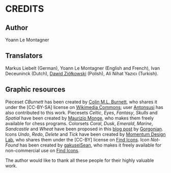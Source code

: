 CREDITS
=======


Author
------

Yoann Le Montagner



Translators
-----------

Markus Liebelt (German), Yoann Le Montagner (English and French), Ivan Deceuninck (Dutch),
[Dawid Ziółkowski](http://dawidziolkowski.com/) (Polish), Ali Nihat Yazıcı (Turkish).



Graphic resources
-----------------

Pieceset *CBurnett* has been created by [Colin M.L. Burnett](https://en.wikipedia.org/wiki/User:Cburnett),
who shares it under the [CC-BY-SA] license on [Wikimedia Commons](https://commons.wikimedia.org/wiki/Category:SVG_chess_pieces);
user [Antonsusi](https://commons.wikimedia.org/wiki/User:Antonsusi) has also contributed to this work.
Piecesets *Celtic*, *Eyes*, *Fantasy*, *Skulls* and *Spatial* have been created by
[Maurizio Monge](http://poisson.phc.unipi.it/~monge/), who makes them freely available for chess programs.
Colorsets *Coral*, *Dusk*, *Emerald*, *Marine*, *Sandcastle* and *Wheat* have been proposed
in this [blog post](http://omgchess.blogspot.fr/2015/09/chess-board-color-schemes.html)
by [Gorgonian](http://omgchess.blogspot.fr/).
Icons *Undo*, *Redo*, *Delete* and *Tick* have been created by [Momentum Design Lab](http://momentumdesignlab.com/),
who shares them under the [CC-BY] license on [Find Icons](http://findicons.com/pack/2226/matte_basic).
Icon *Not-Found* has been created by [gakuseiSean](http://gakuseisean.deviantart.com/),
who makes it freely available for non-commercial use on [Find Icons](http://findicons.com/icon/89623/error).

The author would like to thank all these people for their highly valuable work.
